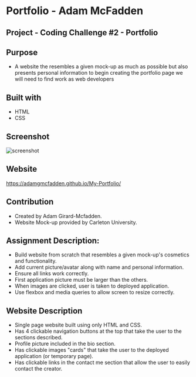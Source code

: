 # Portfolio - Adam McFadden

## Project - Coding Challenge #2 - Portfolio

## Purpose

- A website the resembles a given mock-up as much as possible but also presents personal information to begin creating the portfolio page we will need to find work as web developers

## Built with

- HTML
- CSS

## Screenshot
![screenshot](https://user-images.githubusercontent.com/83710803/125117433-3dc92d00-e0bc-11eb-9190-dd7739c0ee41.png)

## Website

https://adamgmcfadden.github.io/My-Portfolio/

## Contribution

- Created by Adam Girard-Mcfadden.
- Website Mock-up provided by Carleton University.

## Assignment Description:

- Build website from scratch that resembles a given mock-up's cosmetics and functionality.
- Add current picture/avatar along with name and personal information.
- Ensure all links work correctly.
- First application picture must be larger than the others.
- When images are clicked, user is taken to deployed application.
- Use flexbox and media queries to allow screen to resize correctly.

## Website Description

- Single page website built using only HTML and CSS.
- Has 4 clickable navigation buttons at the top that take the user to the sections described.
- Profile picture included in the bio section.
- Has clickable images "cards" that take the user to the deployed application (or temporary page).
- Has clickable links in the contact me section that allow the user to easily contact the creator.
